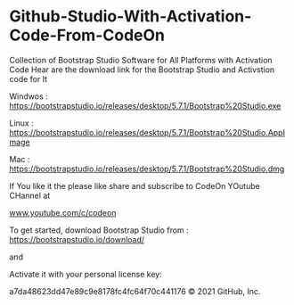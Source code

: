 # Github-Studio-With-Activation-Code-From-CodeOn
Collection of Bootstrap Studio Software for All Platforms with Activation Code
Hear are the download link for the Bootstrap Studio and Activstion code for It


Windwos : https://bootstrapstudio.io/releases/desktop/5.7.1/Bootstrap%20Studio.exe

Linux : https://bootstrapstudio.io/releases/desktop/5.7.1/Bootstrap%20Studio.AppImage

Mac : https://bootstrapstudio.io/releases/desktop/5.7.1/Bootstrap%20Studio.dmg

If You like it the please like share and subscribe to CodeOn YOutube CHannel at

www.youtube.com/c/codeon

To get started, download Bootstrap Studio from  : https://bootstrapstudio.io/download/

and

Activate it with your personal license key:

a7da48623dd47e89c9e8178fc4fc64f70c441176
© 2021 GitHub, Inc.

